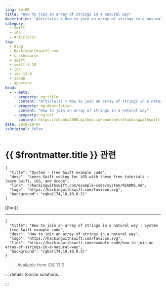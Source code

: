 ```yaml
---
lang: ko-KR
title: "How to join an array of strings in a natural way"
description: "Article(s) > How to join an array of strings in a natural way"
category:
  - Swift
  - iOS
  - Article(s)
tag: 
  - blog
  - hackingwithswift.com
  - crashcourse
  - swift
  - swift-5.10
  - ios
  - ios-13.0
  - xcode
  - appstore
head:
  - - meta:
    - property: og:title
      content: "Article(s) > How to join an array of strings in a natural way"
    - property: og:description
      content: "How to join an array of strings in a natural way"
    - property: og:url
      content: https://chanhi2000.github.io/bookshelf/hackingwithswift.com/example-code/how-to-join-an-array-of-strings-in-a-natural-way.html
date: 2019-10-07
isOriginal: false
---
```


# {{ $frontmatter.title }} 관련

```component VPCard
{
  "title": "System - free Swift example code",
  "desc": "Learn Swift coding for iOS with these free tutorials – learn Swift, iOS, and Xcode",
  "link": "/hackingwithswift.com/example-code/system/README.md",
  "logo": "https://hackingwithswift.com/favicon.svg",
  "background": "rgba(174,10,10,0.2)"
}
```

[[toc]]

---

```component VPCard
{
  "title": "How to join an array of strings in a natural way | System - free Swift example code",
  "desc": "How to join an array of strings in a natural way",
  "logo": "https://hackingwithswift.com/favicon.svg",
  "link": "https://hackingwithswift.com/example-code/how-to-join-an-array-of-strings-in-a-natural-way",
  "background": "rgba(174,10,10,0.2)"
}
```

> Available from iOS 13.0

<!-- TODO: 작성 -->

<!-- 
Swift provides the `ListFormatter` class as a built-in way of joining lists of strings into a single string so that the last item has “and” before it, like a natural English string. So, rather than just getting “A, B, C” you actually get “A, B and C” – it’s much more suitable for user interfaces.

Here’s some example code:

```swift
let names = ["Ash", "Brock", "Misty"]
let joined1 = ListFormatter.localizedString(byJoining: names)
print(joined1)
```

That will print “Ash, Brock and Misty”. (No, there’s no way of asking it for the Oxford comma, so “Ash, Brock, and Misty” isn’t possible.)

If you want to join the strings without using the “and” at the end, you should just use the `joined(separator:)` method, like this:

```swift
let joined2 = names.joined(separator: ", ")
print(joined2)
```

That will print “Ash, Brock, Misty”.

-->

::: details Similar solutions…

<!--
/example-code/arrays/how-to-join-an-array-of-strings-into-a-single-string">How to join an array of strings into a single string 
/example-code/language/how-to-use-the-zip-function-to-join-two-arrays">How to use the zip() function to join two arrays 
/quick-start/swiftui/two-way-bindings-in-swiftui">Two-way bindings in SwiftUI 
/quick-start/swiftui/how-to-adjust-the-way-an-image-is-fitted-to-its-space">How to adjust the way an image is fitted to its space 
/quick-start/swiftui/how-to-customize-the-way-links-are-opened">How to customize the way links are opened</a>
-->

:::

